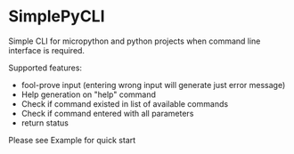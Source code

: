 # SimplePyCLI
 Simple CLI for micropython  and python projects when command line interface is required. 

Supported features:
- fool-prove input (entering wrong input will generate just error message)  
- Help generation on "help" command 
- Check if command existed in list of available commands
- Check if command entered with all parameters
- return status 

Please see Example for quick start 